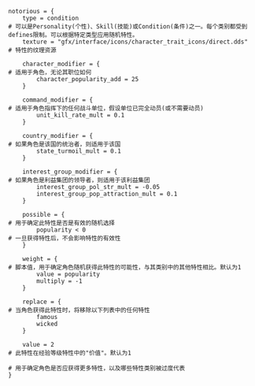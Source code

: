 	notorious = {
		type = condition														# 可以是Personality(个性)、Skill(技能)或Condition(条件)之一。每个类别都受到defines限制。可以根据特定类型应用随机特性。
		texture = "gfx/interface/icons/character_trait_icons/direct.dds"		# 特性的纹理资源
	
		character_modifier = {													# 适用于角色，无论其职位如何
			character_popularity_add = 25
		}

		command_modifier = {													# 适用于角色指挥下的任何战斗单位，假设单位已完全动员(或不需要动员)
			unit_kill_rate_mult = 0.1
		}
	
		country_modifier = {													# 如果角色是该国的统治者，则适用于该国
			state_turmoil_mult = 0.1
		}
	
		interest_group_modifier = {												# 如果角色是利益集团的领导者，则适用于该利益集团
			interest_group_pol_str_mult = -0.05
			interest_group_pop_attraction_mult = 0.1
		}
																			
		possible = {															# 用于确定此特性是否是有效的随机选择
			popularity < 0														# 一旦获得特性后，不会影响特性的有效性
		}
	
		weight = {																# 脚本值，用于确定角色随机获得此特性的可能性，与其类别中的其他特性相比。默认为1
			value = popularity
			multiply = -1
		}
	
		replace = {																# 当角色获得此特性时，将移除以下列表中的任何特性
			famous
			wicked
		}
	
		value = 2																# 此特性在经验等级特性中的"价值"。默认为1
																				# 用于确定角色是否应获得更多特性，以及哪些特性类别被过度代表
	}
